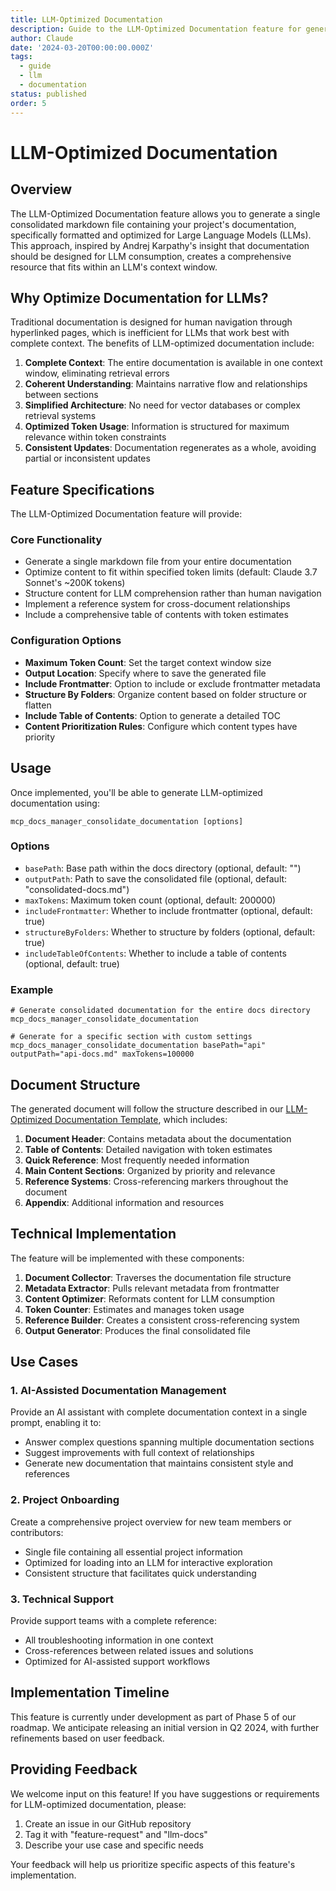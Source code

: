 ```yaml
---
title: LLM-Optimized Documentation
description: Guide to the LLM-Optimized Documentation feature for generating consolidated documentation optimized for AI consumption
author: Claude
date: '2024-03-20T00:00:00.000Z'
tags:
  - guide
  - llm
  - documentation
status: published
order: 5
---
```


# LLM-Optimized Documentation

## Overview

The LLM-Optimized Documentation feature allows you to generate a single consolidated markdown file containing your project's documentation, specifically formatted and optimized for Large Language Models (LLMs). This approach, inspired by Andrej Karpathy's insight that documentation should be designed for LLM consumption, creates a comprehensive resource that fits within an LLM's context window.

## Why Optimize Documentation for LLMs?

Traditional documentation is designed for human navigation through hyperlinked pages, which is inefficient for LLMs that work best with complete context. The benefits of LLM-optimized documentation include:

1. **Complete Context**: The entire documentation is available in one context window, eliminating retrieval errors
2. **Coherent Understanding**: Maintains narrative flow and relationships between sections
3. **Simplified Architecture**: No need for vector databases or complex retrieval systems
4. **Optimized Token Usage**: Information is structured for maximum relevance within token constraints
5. **Consistent Updates**: Documentation regenerates as a whole, avoiding partial or inconsistent updates

## Feature Specifications

The LLM-Optimized Documentation feature will provide:

### Core Functionality

- Generate a single markdown file from your entire documentation
- Optimize content to fit within specified token limits (default: Claude 3.7 Sonnet's ~200K tokens)
- Structure content for LLM comprehension rather than human navigation
- Implement a reference system for cross-document relationships
- Include a comprehensive table of contents with token estimates

### Configuration Options

- **Maximum Token Count**: Set the target context window size
- **Output Location**: Specify where to save the generated file
- **Include Frontmatter**: Option to include or exclude frontmatter metadata
- **Structure By Folders**: Organize content based on folder structure or flatten
- **Include Table of Contents**: Option to generate a detailed TOC
- **Content Prioritization Rules**: Configure which content types have priority

## Usage

Once implemented, you'll be able to generate LLM-optimized documentation using:

```
mcp_docs_manager_consolidate_documentation [options]
```

### Options

- `basePath`: Base path within the docs directory (optional, default: "")
- `outputPath`: Path to save the consolidated file (optional, default: "consolidated-docs.md")
- `maxTokens`: Maximum token count (optional, default: 200000)
- `includeFrontmatter`: Whether to include frontmatter (optional, default: true)
- `structureByFolders`: Whether to structure by folders (optional, default: true)
- `includeTableOfContents`: Whether to include a table of contents (optional, default: true)

### Example

```
# Generate consolidated documentation for the entire docs directory
mcp_docs_manager_consolidate_documentation

# Generate for a specific section with custom settings
mcp_docs_manager_consolidate_documentation basePath="api" outputPath="api-docs.md" maxTokens=100000
```

## Document Structure

The generated document will follow the structure described in our [LLM-Optimized Documentation Template](/templates/llm-optimized-docs.md), which includes:

1. **Document Header**: Contains metadata about the documentation
2. **Table of Contents**: Detailed navigation with token estimates
3. **Quick Reference**: Most frequently needed information
4. **Main Content Sections**: Organized by priority and relevance
5. **Reference Systems**: Cross-referencing markers throughout the document
6. **Appendix**: Additional information and resources

## Technical Implementation

The feature will be implemented with these components:

1. **Document Collector**: Traverses the documentation file structure
2. **Metadata Extractor**: Pulls relevant metadata from frontmatter
3. **Content Optimizer**: Reformats content for LLM consumption
4. **Token Counter**: Estimates and manages token usage
5. **Reference Builder**: Creates a consistent cross-referencing system
6. **Output Generator**: Produces the final consolidated file

## Use Cases

### 1. AI-Assisted Documentation Management

Provide an AI assistant with complete documentation context in a single prompt, enabling it to:
- Answer complex questions spanning multiple documentation sections
- Suggest improvements with full context of relationships
- Generate new documentation that maintains consistent style and references

### 2. Project Onboarding

Create a comprehensive project overview for new team members or contributors:
- Single file containing all essential project information
- Optimized for loading into an LLM for interactive exploration
- Consistent structure that facilitates quick understanding

### 3. Technical Support

Provide support teams with a complete reference:
- All troubleshooting information in one context
- Cross-references between related issues and solutions
- Optimized for AI-assisted support workflows

## Implementation Timeline

This feature is currently under development as part of Phase 5 of our roadmap. We anticipate releasing an initial version in Q2 2024, with further refinements based on user feedback.

## Providing Feedback

We welcome input on this feature! If you have suggestions or requirements for LLM-optimized documentation, please:

1. Create an issue in our GitHub repository
2. Tag it with "feature-request" and "llm-docs"
3. Describe your use case and specific needs

Your feedback will help us prioritize specific aspects of this feature's implementation.